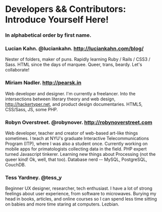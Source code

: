 <h1>Developers && Contributors: Introduce Yourself Here!</h1>
<h3>In alphabetical order by first name.</h3>

### Lucian Kahn. @luciankahn. http://luciankahn.com/blog/ 

Nester of folders, maker of puns. Rapidly learning Ruby / Rails / CSS3 / Sass. HTML since the days of marquee. Queer, trans, beardy. Let's collaborate! 

### Miriam Nadler. http://pearsk.in

Web developer and designer. I'm currently a freelancer. Into the intersections between literary theory and web design, http://hackertyper.net, and product design documentaries.  HTML5, CSS/Sass, JS, some PHP.

### Robyn Overstreet. @robynover. http://robynoverstreet.com

Web developer, teacher and creator of web-based art-like things sometimes. I teach at NYU's graduate Interactive Telecommunications Program (ITP), where I was also a student once. Currently working on mobile apps for primatologists collecting data in the field. PHP expert turned Javascript tinkerer. Learning new things about Processing (not the queer kind! Ok, well, that too). Database nerd -- MySQL, PostgreSQL, CouchDB. 

### Tess Yardney. @tess_y

Beginner UX designer, researcher, tech enthusiast. I have a lot of strong feelings about user experience, from software to microwaves. Burying my head in books, articles, and online courses so I can spend less time sitting on babies and more time staring at computers. Lezbian.
